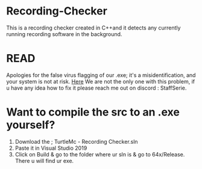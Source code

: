 # Recording-Checker
This is a recording checker created in C++and it detects any currently running recording software in the background.

# READ 
Apologies for the false virus flagging of our .exe; it's a misidentification, and your system is not at risk. 
[Here](https://www.virustotal.com/gui/file/e7cc8d14a45dcb08345c828cc3c2b8a8f532e363819ee693d650d44ffabfe1f2?nocache=1)
We are not the only one with this problem, if u have any idea how to fix it please reach me out on discord : StaffSerie. 


# Want to compile the src to an .exe yourself? 
1. Download the ; TurtleMc - Recording Checker.sln
2. Paste it in Visual Studio 2019
3. Click on Build & go to the folder where ur sln is & go to 64x/Release. There u will find ur exe.
